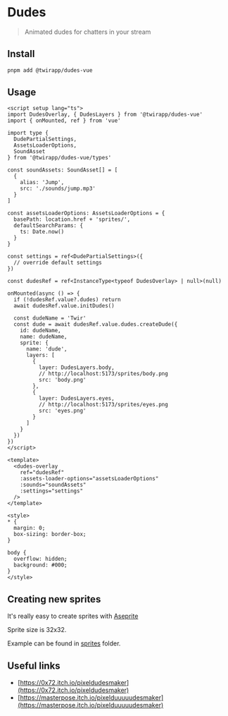 # Dudes

> Animated dudes for chatters in your stream

## Install

```bash
pnpm add @twirapp/dudes-vue
```

## Usage

```vue
<script setup lang="ts">
import DudesOverlay, { DudesLayers } from '@twirapp/dudes-vue'
import { onMounted, ref } from 'vue'

import type {
  DudePartialSettings,
  AssetsLoaderOptions,
  SoundAsset
} from '@twirapp/dudes-vue/types'

const soundAssets: SoundAsset[] = [
  {
    alias: 'Jump',
    src: './sounds/jump.mp3'
  }
]

const assetsLoaderOptions: AssetsLoaderOptions = {
  basePath: location.href + 'sprites/',
  defaultSearchParams: {
    ts: Date.now()
  }
}

const settings = ref<DudePartialSettings>({
  // override default settings
})

const dudesRef = ref<InstanceType<typeof DudesOverlay> | null>(null)

onMounted(async () => {
  if (!dudesRef.value?.dudes) return
  await dudesRef.value.initDudes()

  const dudeName = 'Twir'
  const dude = await dudesRef.value.dudes.createDude({
    id: dudeName,
    name: dudeName,
    sprite: {
      name: 'dude',
      layers: [
        {
          layer: DudesLayers.body,
          // http://localhost:5173/sprites/body.png
          src: 'body.png'
        },
        {
          layer: DudesLayers.eyes,
          // http://localhost:5173/sprites/eyes.png
          src: 'eyes.png'
        }
      ]
    }
  })
})
</script>

<template>
  <dudes-overlay
    ref="dudesRef"
    :assets-loader-options="assetsLoaderOptions"
    :sounds="soundAssets"
    :settings="settings"
  />
</template>

<style>
* {
  margin: 0;
  box-sizing: border-box;
}

body {
  overflow: hidden;
  background: #000;
}
</style>
```

## Creating new sprites

It's really easy to create sprites with [Aseprite](https://github.com/aseprite/aseprite)

Sprite size is 32x32.

Example can be found in [sprites](apps/playground/public/sprites) folder.

## Useful links

- [https://0x72.itch.io/pixeldudesmaker](https://0x72.itch.io/pixeldudesmaker)
- [https://masterpose.itch.io/pixelduuuuudesmaker](https://masterpose.itch.io/pixelduuuuudesmaker)
